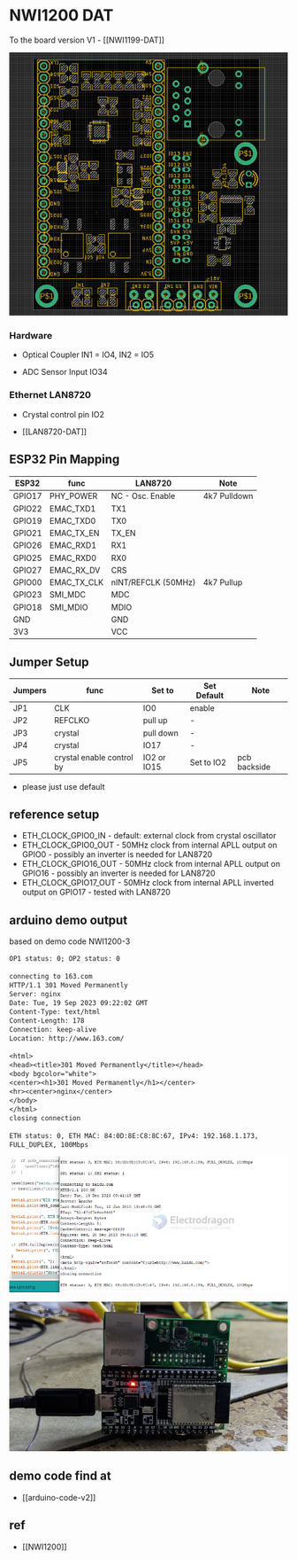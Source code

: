 # NWI1200 DAT

To the board version V1 - [[NWI1199-DAT]]

![](43-14-18-10-05-2023.png)

### Hardware

- Optical Coupler IN1 = IO4, IN2 = IO5

- ADC Sensor Input IO34

### Ethernet LAN8720

- Crystal control pin IO2

- [[LAN8720-DAT]]

## ESP32 Pin Mapping

| ESP32  | func        | LAN8720             | Note         |
| ------ | ----------- | ------------------- | ------------ |
| GPIO17 | PHY_POWER   | NC - Osc. Enable    | 4k7 Pulldown |
| GPIO22 | EMAC_TXD1   | TX1                 |              |
| GPIO19 | EMAC_TXD0   | TX0                 |              |
| GPIO21 | EMAC_TX_EN  | TX_EN               |              |
| GPIO26 | EMAC_RXD1   | RX1                 |              |
| GPIO25 | EMAC_RXD0   | RX0                 |              |
| GPIO27 | EMAC_RX_DV  | CRS                 |              |
| GPIO00 | EMAC_TX_CLK | nINT/REFCLK (50MHz) | 4k7 Pullup   |
| GPIO23 | SMI_MDC     | MDC                 |              |
| GPIO18 | SMI_MDIO    | MDIO                |              |
| GND    |             | GND                 |              |
| 3V3    |             | VCC                 |              |

## Jumper Setup

| Jumpers | func                      | Set to      | Set Default | Note         |
| ------- | ------------------------- | ----------- | ----------- | ------------ |
| JP1     | CLK                       | IO0         | enable      |              |
| JP2     | REFCLKO                   | pull up     | -           |              |
| JP3     | crystal                   | pull down   | -           |              |
| JP4     | crystal                   | IO17        | -           |              |
| JP5     | crystal enable control by | IO2 or IO15 | Set to IO2         | pcb backside |

- please just use default

## reference setup

- ETH_CLOCK_GPIO0_IN - default: external clock from crystal oscillator
- ETH_CLOCK_GPIO0_OUT - 50MHz clock from internal APLL output on GPIO0 - possibly an inverter is needed for LAN8720
- ETH_CLOCK_GPIO16_OUT - 50MHz clock from internal APLL output on GPIO16 - possibly an inverter is needed for LAN8720
- ETH_CLOCK_GPIO17_OUT - 50MHz clock from internal APLL inverted output on GPIO17 - tested with LAN8720

## arduino demo output

based on demo code NWI1200-3

    OP1 status: 0; OP2 status: 0

    connecting to 163.com
    HTTP/1.1 301 Moved Permanently
    Server: nginx
    Date: Tue, 19 Sep 2023 09:22:02 GMT
    Content-Type: text/html
    Content-Length: 178
    Connection: keep-alive
    Location: http://www.163.com/

    <html>
    <head><title>301 Moved Permanently</title></head>
    <body bgcolor="white">
    <center><h1>301 Moved Permanently</h1></center>
    <hr><center>nginx</center>
    </body>
    </html>
    closing connection

    ETH status: 0, ETH MAC: 84:0D:8E:C8:8C:67, IPv4: 192.168.1.173, FULL_DUPLEX, 100Mbps

![](2023-12-19-17-41-40.png)

![](2023-09-19-17-28-34.png)

## demo code find at

- [[arduino-code-v2]]

## ref

- [[NWI1200]]
